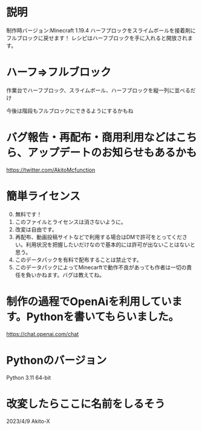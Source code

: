 # 説明
制作時バージョン:Minecraft 1.19.4
ハーフブロックをスライムボールを接着剤にフルブロックに戻せます！
レシピはハーフブロックを手に入れると開放されます。

# ハーフ⇒フルブロック
作業台でハーフブロック、スライムボール、ハーフブロックを縦一列に並べるだけ

今後は階段もフルブロックにできるようにするかもね

# バグ報告・再配布・商用利用などはこちら、アップデートのお知らせもあるかも

https://twitter.com/AkitoMcfunction

# 簡単ライセンス

0. 無料です！
1. このファイルとライセンスは消さないように。
2. 改変は自由です。
3. 再配布、動画投稿サイトなどで利用する場合はDMで許可をとってください。利用状況を把握したいだけなので基本的には許可が出ないことはないと思う。
4. このデータパックを有料で配布することは禁止です。
5. このデータパックによってMinecarftで動作不良があっても作者は一切の責任を負いかねます。バグは教えてね。

# 制作の過程でOpenAiを利用しています。Pythonを書いてもらいました。
https://chat.openai.com/chat

# Pythonのバージョン
Python 3.11 64-bit

# 改変したらここに名前をしるそう
2023/4/9 Akito-X
